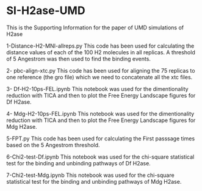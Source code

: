 # SI-H2ase-UMD
This is the Supporting Information for the paper of UMD simulations of H2ase

1-Distance-H2-MNI-allreps.py
	This code has been used for calculating the distance values of each of the 100 H2 molecules in all replicas. A threshold of 5 Angestrom was then used to find the binding events.
	
2- pbc-align-xtc.py
	This code has been used for aligning the 75 replicas to one reference (the gro file) which we need to concatenate all the xtc files.
	
3- Df-H2-10ps-FEL.ipynb
	This notebook was used for the dimentionality reduction with TICA and then to plot the Free Energy Landscape figures for Df H2ase.
	
4- Mdg-H2-10ps-FEL.ipynb
	This notebook was used for the dimentionality reduction with TICA and then to plot the Free Energy Landscape figures for Mdg H2ase.
	
5-FPT.py
	This code has been used for calculating the First passsage times based on the 5 Angestrom threshold.
	
6-Chi2-test-Df.ipynb
	This notebook was used for the chi-square statistical test for the binding and unbinding pathways of Df H2ase.

7-Chi2-test-Mdg.ipynb
	This notebook was used for the chi-square statistical test for the binding and unbinding pathways of Mdg H2ase.
